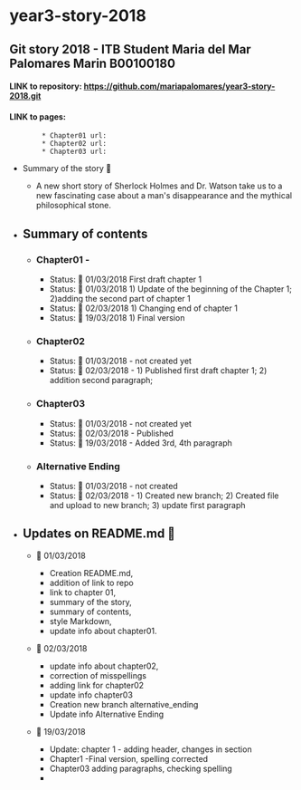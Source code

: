 # year3-story-2018

## Git story 2018 - ITB Student Maria del Mar Palomares Marin B00100180

#### LINK to repository: https://github.com/mariapalomares/year3-story-2018.git
#### LINK to pages:
			* Chapter01 url:  
			* Chapter02 url:  
			* Chapter03 url:
* Summary of the story :book:
	* A new short story of Sherlock Holmes and Dr. Watson take us to a new fascinating case about a man's disappearance and the mythical philosophical stone.
* ## Summary of contents
	* ### Chapter01 - 
		* Status: :calendar: 01/03/2018 First draft chapter 1
		* Status: :calendar: 01/03/2018 1) Update of the beginning of the Chapter 1; 2)adding the second part of chapter 1
		* Status: :calendar: 02/03/2018 1) Changing end of chapter 1
		* Status: :calendar: 19/03/2018 1) Final version
	* ### Chapter02
		* Status: :calendar: 01/03/2018 - not created yet
		* Status: :calendar: 02/03/2018 - 1) Published first draft chapter 1; 2) addition second paragraph; 
	* ### Chapter03
		* Status: :calendar: 01/03/2018 - not created yet
		* Status: :calendar: 02/03/2018 - Published 
		* Status: :calendar: 19/03/2018 - Added 3rd, 4th paragraph 
	* ### Alternative Ending
		* Status: :calendar: 01/03/2018 - not created
		* Status: :calendar: 02/03/2018 - 1) Created new branch; 2) Created file and upload to new branch; 3) update first paragraph
		
* ## Updates on README.md :memo:
	* :calendar: 01/03/2018 
		* Creation README.md, 
		* addition of link to repo
		* link to chapter 01,
		* summary of the story, 
		* summary of contents, 
		* style Markdown, 
		* update info about chapter01.
	* :calendar: 02/03/2018 
		* update info about chapter02, 
		* correction of misspellings 
		* adding link for chapter02
		* update info chapter03
		* Creation new branch alternative_ending
		* Update info Alternative Ending
		
	* :calendar: 19/03/2018
		* Update: chapter 1 - adding header, changes in section
		* Chapter1 -Final version, spelling corrected
		* Chapter03 adding paragraphs, checking spelling
		* 
		